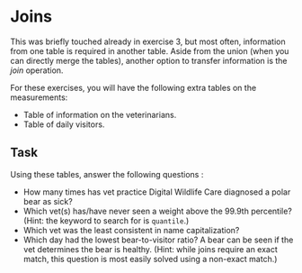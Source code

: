 # Joins

This was briefly touched already in exercise 3, but most often, information from one table is required in another table. Aside from the union (when you can directly merge the tables), another option to transfer information is the _join_ operation.

For these exercises, you will have the following extra tables on the measurements:

- Table of information on the veterinarians.
- Table of daily visitors.

## Task

Using these tables, answer the following questions :

- How many times has vet practice Digital Wildlife Care diagnosed a polar bear as sick?
- Which vet(s) has/have never seen a weight above the 99.9th percentile? (Hint: the keyword to search for is `quantile`.)
- Which vet was the least consistent in name capitalization?
- Which day had the lowest bear-to-visitor ratio? A bear can be seen if the vet determines the bear is healthy. (Hint: while joins require an exact match, this question is most easily solved using a non-exact match.)
